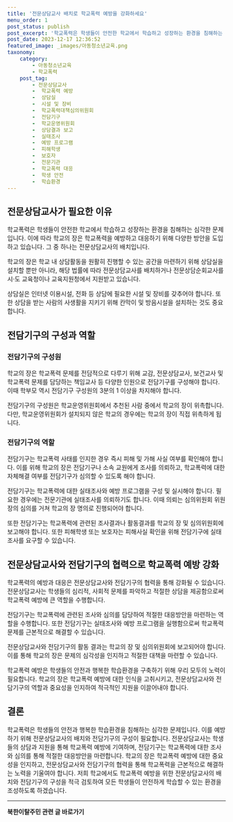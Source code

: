 ```yaml
---
title: '전문상담교사 배치로 학교폭력 예방을 강화하세요'
menu_order: 1
post_status: publish
post_excerpt: '학교폭력은 학생들이 안전한 학교에서 학습하고 성장하는 환경을 침해하는 심각한 문제입니다. 이에 따라 학교의 장은 학교폭력을 예방하고 대응하기 위해 다양한 방안을 도입하고 있습니다. 그 중 하나는 전문상담교사의 배치입니다.'
post_date: 2023-12-17 12:36:52
featured_image: _images/아동청소년교육.png
taxonomy:
    category:
        - 아동청소년교육
        - 학교폭력
    post_tag:
        - 전문상담교사
        -  학교폭력 예방
        -  상담실
        -  시설 및 장비
        -  학교폭력대책심의위원회
        -  전담기구
        -  학교운영위원회
        -  상담결과 보고
        -  실태조사
        -  예방 프로그램
        -  피해학생
        -  보호자
        -  전문기관
        -  학교폭력 대응
        -  학생 안전
        -  학습환경
---
```



## 전문상담교사가 필요한 이유

학교폭력은 학생들이 안전한 학교에서 학습하고 성장하는 환경을 침해하는 심각한 문제입니다. 이에 따라 학교의 장은 학교폭력을 예방하고 대응하기 위해 다양한 방안을 도입하고 있습니다. 그 중 하나는 전문상담교사의 배치입니다.

학교의 장은 학교 내 상담활동을 원활히 진행할 수 있는 공간을 마련하기 위해 상담실을 설치할 뿐만 아니라, 해당 법률에 따라 전문상담교사를 배치하거나 전문상담순회교사를 시·도 교육청이나 교육지원청에서 지원받고 있습니다.

상담실은 인터넷 이용시설, 전화 등 상담에 필요한 시설 및 장비를 갖추어야 합니다. 또한 상담을 받는 사람의 사생활을 지키기 위해 칸막이 및 방음시설을 설치하는 것도 중요합니다.

## 전담기구의 구성과 역할

### 전담기구의 구성원

학교의 장은 학교폭력 문제를 전담적으로 다루기 위해 교감, 전문상담교사, 보건교사 및 학교폭력 문제를 담당하는 책임교사 등 다양한 인원으로 전담기구를 구성해야 합니다. 이때 학부모 역시 전담기구 구성원의 3분의 1 이상을 차지해야 합니다.

전담기구의 구성원은 학교운영위원회에서 추천된 사람 중에서 학교의 장이 위촉합니다. 다만, 학교운영위원회가 설치되지 않은 학교의 경우에는 학교의 장이 직접 위촉하게 됩니다.

### 전담기구의 역할

전담기구는 학교폭력 사태를 인지한 경우 즉시 피해 및 가해 사실 여부를 확인해야 합니다. 이를 위해 학교의 장은 전담기구나 소속 교원에게 조사를 의뢰하고, 학교폭력에 대한 자체해결 여부를 전담기구가 심의할 수 있도록 해야 합니다.

전담기구는 학교폭력에 대한 실태조사와 예방 프로그램을 구성 및 실시해야 합니다. 필요한 경우에는 전문기관에 실태조사를 의뢰하기도 합니다. 이때 의뢰는 심의위원회 위원장의 심의를 거쳐 학교의 장 명의로 진행되어야 합니다.

또한 전담기구는 학교폭력에 관련된 조사결과나 활동결과를 학교의 장 및 심의위원회에 보고해야 합니다. 또한 피해학생 또는 보호자는 피해사실 확인을 위해 전담기구에 실태조사를 요구할 수 있습니다.

## 전문상담교사와 전담기구의 협력으로 학교폭력 예방 강화

학교폭력의 예방과 대응은 전문상담교사와 전담기구의 협력을 통해 강화될 수 있습니다. 전문상담교사는 학생들의 심리적, 사회적 문제를 파악하고 적절한 상담을 제공함으로써 학교폭력 예방에 큰 역할을 수행합니다.

전담기구는 학교폭력에 관련된 조사와 심의를 담당하여 적절한 대응방안을 마련하는 역할을 수행합니다. 또한 전담기구는 실태조사와 예방 프로그램을 실행함으로써 학교폭력 문제를 근본적으로 해결할 수 있습니다.

전문상담교사와 전담기구의 활동 결과는 학교의 장 및 심의위원회에 보고되어야 합니다. 이를 통해 학교의 장은 문제의 심각성을 인지하고 적절한 대책을 마련할 수 있습니다.

학교폭력 예방은 학생들의 안전과 행복한 학습환경을 구축하기 위해 우리 모두의 노력이 필요합니다. 학교의 장은 학교폭력 예방에 대한 인식을 고취시키고, 전문상담교사와 전담기구의 역할과 중요성을 인지하여 적극적인 지원을 이끌어내야 합니다.

## 결론

학교폭력은 학생들의 안전과 행복한 학습환경을 침해하는 심각한 문제입니다. 이를 예방하기 위해 전문상담교사의 배치와 전담기구의 구성이 필요합니다. 전문상담교사는 학생들의 상담과 지원을 통해 학교폭력 예방에 기여하며, 전담기구는 학교폭력에 대한 조사와 심의를 통해 적절한 대응방안을 마련합니다. 학교의 장은 학교폭력 예방에 대한 중요성을 인지하고, 전문상담교사와 전담기구의 협력을 통해 학교폭력을 근본적으로 해결하는 노력을 기울여야 합니다. 저희 학교에서도 학교폭력 예방을 위한 전문상담교사의 배치와 전담기구의 구성을 적극 검토하여 모든 학생들이 안전하게 학습할 수 있는 환경을 조성하도록 하겠습니다.
<!-- wp:separator -->
<hr class="wp-block-separator has-alpha-channel-opacity"/>
<!-- /wp:separator -->

<!-- wp:group {"backgroundColor":"base","layout":{"type":"constrained"}} -->
<div class="wp-block-group has-base-background-color has-background"><!-- wp:paragraph {"align":"center","fontSize":"medium"} -->
<p class="has-text-align-center has-large-font-size"><strong>북한이탈주민 관련 글 바로가기</strong></p>
<!-- /wp:paragraph -->


<!-- wp:latest-posts
{"categories":[{"id":22630,"count":19,"description":"","link":"https://uknowlaw.com/category/%eb%b6%81%ed%95%9c%ec%9d%b4%ed%83%88%ec%a3%bc%eb%af%bc/","name":"북한이탈주민","slug":"북한이탈주민","taxonomy":"category","parent":0,"meta":[],"_links":{"self":[{"href":"https://uknowlaw.com/wp-json/wp/v2/categories/22630"}],"collection":[{"href":"https://uknowlaw.com/wp-json/wp/v2/categories"}],"about":[{"href":"https://uknowlaw.com/wp-json/wp/v2/taxonomies/category"}],"wp:post_type":[{"href":"https://uknowlaw.com/wp-json/wp/v2/posts?categories=22630"}],"curies":[{"name":"wp","href":"https://api.w.org/{rel}","templated":true}]}}],"postsToShow":100,"excerptLength":28,"postLayout":"grid","columns":2,"featuredImageAlign":"left","featuredImageSizeSlug":"large","fontSize":"small"} /--></div>
<!-- /wp:group -->